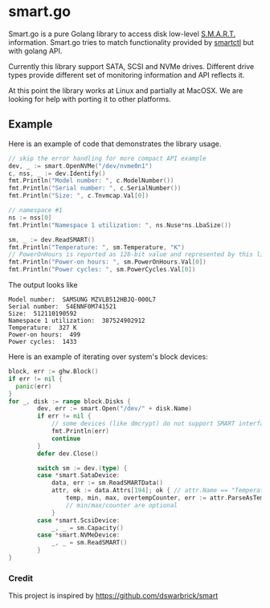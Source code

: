 # smart.go

Smart.go is a pure Golang library to access disk low-level [S.M.A.R.T.](https://en.wikipedia.org/wiki/S.M.A.R.T.) information.
Smart.go tries to match functionality provided by [smartctl](https://www.smartmontools.org/) but with golang API.

Currently this library support SATA, SCSI and NVMe drives. Different drive types provide different set of monitoring information and API reflects it.

At this point the library works at Linux and partially at MacOSX. We are looking for help with porting it to other platforms.

## Example

Here is an example of code that demonstrates the library usage.

```go
// skip the error handling for more compact API example
dev, _ := smart.OpenNVMe("/dev/nvme0n1")
c, nss, _ := dev.Identify()
fmt.Println("Model number: ", c.ModelNumber())
fmt.Println("Serial number: ", c.SerialNumber())
fmt.Println("Size: ", c.Tnvmcap.Val[0])

// namespace #1
ns := nss[0]
fmt.Println("Namespace 1 utilization: ", ns.Nuse*ns.LbaSize())

sm, _ := dev.ReadSMART()
fmt.Println("Temperature: ", sm.Temperature, "K")
// PowerOnHours is reported as 128-bit value and represented by this library as an array of uint64
fmt.Println("Power-on hours: ", sm.PowerOnHours.Val[0])
fmt.Println("Power cycles: ", sm.PowerCycles.Val[0])
```

The output looks like
```text
Model number:  SAMSUNG MZVLB512HBJQ-000L7
Serial number:  S4ENNF0M741521
Size:  512110190592
Namespace 1 utilization:  387524902912
Temperature:  327 K
Power-on hours:  499
Power cycles:  1433
```

Here is an example of iterating over system's block devices:
```go
block, err := ghw.Block()
if err != nil {
  panic(err)
}
for _, disk := range block.Disks {
        dev, err := smart.Open("/dev/" + disk.Name)
        if err != nil {
            // some devices (like dmcrypt) do not support SMART interface
            fmt.Println(err)
            continue
        }
        defer dev.Close()

        switch sm := dev.(type) {
        case *smart.SataDevice:
            data, err := sm.ReadSMARTData()
            attr, ok := data.Attrs[194]; ok { // attr.Name == "Temperature_Celsius"
                temp, min, max, overtempCounter, err := attr.ParseAsTemperature()
                // min/max/counter are optional
            }
        case *smart.ScsiDevice:
            _, _ = sm.Capacity()
        case *smart.NVMeDevice:
            _, _ = sm.ReadSMART()
        }
}
```

### Credit
This project is inspired by https://github.com/dswarbrick/smart
